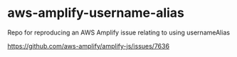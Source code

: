 # aws-amplify-username-alias
Repo for reproducing an AWS Amplify issue relating to using usernameAlias

https://github.com/aws-amplify/amplify-js/issues/7636
